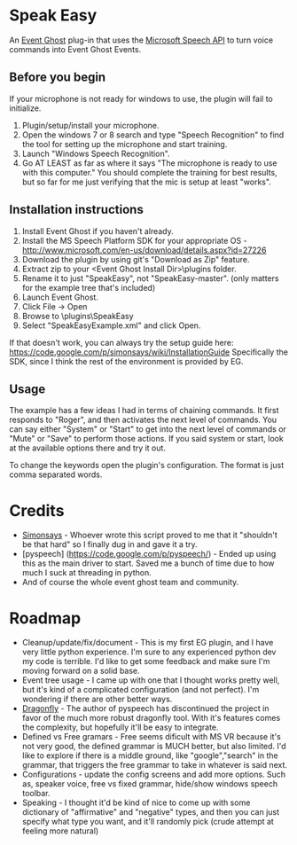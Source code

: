 # Speak Easy
An [Event Ghost](http://www.eventghost.org/) plug-in that uses the  [Microsoft Speech API](http://msdn.microsoft.com/en-us/library/hh362873.aspx) to turn voice commands into Event Ghost Events.

## Before you begin
If your microphone is not ready for windows to use, the plugin will fail to initialize.

1. Plugin/setup/install your microphone.
2. Open the windows 7 or 8 search and type "Speech Recognition" to find the tool for setting up the microphone and start training.
3. Launch "Windows Speech Recognition".
4. Go AT LEAST as far as where it says "The microphone is ready to use with this computer." You should complete the training for best results, but so far for me just verifying that the mic is setup at least "works".

## Installation instructions

1. Install Event Ghost if you haven't already.
2. Install the MS Speech Platform SDK for your appropriate OS - http://www.microsoft.com/en-us/download/details.aspx?id=27226 
3. Download the plugin by using git's "Download as Zip" feature.
4. Extract zip to your \<Event Ghost Install Dir>\plugins folder. 
5. Rename it to just "SpeakEasy", not "SpeakEasy-master". (only matters for the example tree that's included)
5. Launch Event Ghost.
6. Click File -> Open
7. Browse to <event ghost install dir>\plugins\SpeakEasy
8. Select "SpeakEasyExample.xml" and click Open.

If that doesn't work, you can always try the setup guide here: https://code.google.com/p/simonsays/wiki/InstallationGuide
Specifically the SDK, since I think the rest of the environment is provided by EG.
## Usage

The example has a few ideas I had in terms of chaining commands. It first responds to "Roger", and then activates the next level of commands. You can say either "System" or "Start" to get into the next level of commands or "Mute" or "Save" to perform those actions.  If you said system or start, look at the available options there and try it out.

To change the keywords open the plugin's configuration. The format is just comma separated words.

# Credits
* [Simonsays](https://code.google.com/p/simonsays/) - Whoever wrote this script proved to me that it "shouldn't be that hard" so I finally dug in and gave it a try.
* [pyspeech] (https://code.google.com/p/pyspeech/) - Ended up using this as the main driver to start. Saved me a bunch of time due to how much I suck at threading in python.
* And of course the whole event ghost team and community. 

# Roadmap
* Cleanup/update/fix/document - This is my first EG plugin, and I have very little python experience. I'm sure to any experienced python dev my code is terrible. I'd like to get some feedback and make sure I'm moving forward on a solid base.
* Event tree usage - I came up with one that I thought works pretty well, but it's kind of a complicated configuration (and not perfect). I'm wondering if there are other better ways.
* [Dragonfly](https://code.google.com/p/dragonfly/) - The author of pyspeech has discontinued the project in favor of the much more robust dragonfly tool.  With it's features comes the complexity, but hopefully it'll be easy to integrate.
* Defined vs Free gramars - Free seems dificult with MS VR because it's not very good, the defined grammar is MUCH better, but also limited. I'd like to explore if there is a middle ground, like "google","search" in the grammar, that triggers the free grammar to take in whatever is said next.
* Configurations - update the config screens and add more options. Such as, speaker voice, free vs fixed grammar, hide/show windows speech toolbar.
* Speaking - I thought it'd be kind of nice to come up with some dictionary of "affirmative" and "negative" types, and then you can just specify what type you want, and it'll randomly pick (crude attempt at feeling more natural)
